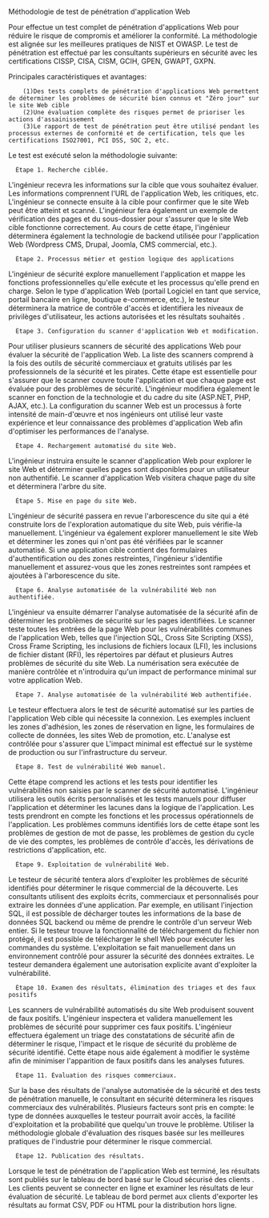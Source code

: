 Méthodologie de test de pénétration d'application Web

Pour effectue un test complet de pénétration d'applications Web pour réduire le risque de compromis et améliorer la conformité. 
La méthodologie est alignée sur les meilleures pratiques de NIST et OWASP. Le test de pénétration est effectué par les consultants supérieurs en sécurité avec les certifications CISSP, CISA, CISM, GCIH, GPEN, GWAPT, GXPN.

Principales caractéristiques et avantages:

        (1)Des tests complets de pénétration d'applications Web permettent de déterminer les problèmes de sécurité bien connus et "Zéro jour" sur le site Web cible
        (2)Une évaluation complète des risques permet de prioriser les actions d'assainissement
        (3)Le rapport de test de pénétration peut être utilisé pendant les processus externes de conformité et de certification, tels que les certifications ISO27001, PCI DSS, SOC 2, etc.

Le test est exécuté selon la méthodologie suivante:


      Étape 1. Recherche ciblée.

L'ingénieur  recevra les informations sur la cible que vous souhaitez évaluer. Les informations comprennent l'URL de l'application Web, les critiques, etc. L'ingénieur se connecte ensuite à la cible pour confirmer que le site Web peut être atteint et scanné. L'ingénieur fera également un exemple de vérification des pages et du sous-dossier pour s'assurer que le site Web cible fonctionne correctement. Au cours de cette étape, l'ingénieur déterminera également la technologie de backend utilisée pour l'application Web (Wordpress CMS, Drupal, Joomla, CMS commercial, etc.).

      Étape 2. Processus métier et gestion logique des applications

L'ingénieur de sécurité explore manuellement l'application et mappe les fonctions professionnelles qu'elle exécute et les processus qu'elle prend en charge. Selon le type d'application Web (portail Logiciel en tant que service, portail bancaire en ligne, boutique e-commerce, etc.), le testeur déterminera la matrice de contrôle d'accès et identifiera les niveaux de privilèges d'utilisateur, les actions autorisées et les résultats souhaités .

      Étape 3. Configuration du scanner d'application Web et modification.

Pour  utiliser plusieurs scanners de sécurité des applications Web pour évaluer la sécurité de l'application Web. La liste des scanners comprend à la fois des outils de sécurité commerciaux et gratuits utilisés par les professionnels de la sécurité et les pirates. Cette étape est essentielle pour s'assurer que le scanner couvre toute l'application et que chaque page est évaluée pour des problèmes de sécurité. L'ingénieur modifiera également le scanner en fonction de la technologie et du cadre du site (ASP.NET, PHP, AJAX, etc.). La configuration du scanner Web est un processus à forte intensité de main-d'œuvre et nos ingénieurs ont utilisé leur vaste expérience et leur connaissance des problèmes d'application Web afin d'optimiser les performances de l'analyse.

      Étape 4. Rechargement automatisé du site Web.

L'ingénieur  instruira ensuite le scanner d'application Web pour explorer le site Web et déterminer quelles pages sont disponibles pour un utilisateur non authentifié. Le scanner d'application Web visitera chaque page du site et déterminera l'arbre du site.

      Étape 5. Mise en page du site Web.

L'ingénieur de sécurité passera en revue l'arborescence du site qui a été construite lors de l'exploration automatique du site Web, puis vérifie-la manuellement. L'ingénieur va également explorer manuellement le site Web et déterminer les zones qui n'ont pas été vérifiées par le scanner automatisé. Si une application cible contient des formulaires d'authentification ou des zones restreintes, l'ingénieur s'identifie manuellement et assurez-vous que les zones restreintes sont rampées et ajoutées à l'arborescence du site.

      Étape 6. Analyse automatisée de la vulnérabilité Web non authentifiée.
  
 L'ingénieur va ensuite démarrer l'analyse automatisée de la sécurité afin de déterminer les problèmes de sécurité sur les pages identifiées. Le scanner teste toutes les entrées de la page Web pour les vulnérabilités communes de l'application Web, telles que l'injection SQL, Cross Site Scripting (XSS), Cross Frame Scripting, les inclusions de fichiers locaux (LFI), les inclusions de fichier distant (RFI), les répertoires par défaut et plusieurs Autres problèmes de sécurité du site Web. La numérisation sera exécutée de manière contrôlée et n'introduira qu'un impact de performance minimal sur votre application Web.
 
      Étape 7. Analyse automatisée de la vulnérabilité Web authentifiée.
     
Le testeur effectuera alors le test de sécurité automatisé sur les parties de l'application Web cible qui nécessite la connexion. Les exemples incluent les zones d'adhésion, les zones de réservation en ligne, les formulaires de collecte de données, les sites Web de promotion, etc. L'analyse est contrôlée pour s'assurer que L'impact minimal est effectué sur le système de production ou sur l'infrastructure du serveur.

      Étape 8. Test de vulnérabilité Web manuel.

Cette étape comprend les actions et les tests pour identifier les vulnérabilités non saisies par le scanner de sécurité automatisé. L'ingénieur utilisera les outils écrits personnalisés et les tests manuels pour diffuser l'application et déterminer les lacunes dans la logique de l'application. Les tests prendront en compte les fonctions et les processus opérationnels de l'application. Les problèmes communs identifiés lors de cette étape sont les problèmes de gestion de mot de passe, les problèmes de gestion du cycle de vie des comptes, les problèmes de contrôle d'accès, les dérivations de restrictions d'application, etc.

      Étape 9. Exploitation de vulnérabilité Web.
     
Le testeur de sécurité tentera alors d'exploiter les problèmes de sécurité identifiés pour déterminer le risque commercial de la découverte. Les consultants utilisent des exploits écrits, commerciaux et personnalisés pour extraire les données d'une application. 
Par exemple, en utilisant l'injection SQL, il est possible de décharger toutes les informations de la base de données SQL backend ou même de prendre le contrôle d'un serveur Web entier. Si le testeur trouve la fonctionnalité de téléchargement du fichier non protégé, il est possible de télécharger le shell Web pour exécuter les commandes du système. L'exploitation se fait manuellement dans un environnement contrôlé pour assurer la sécurité des données extraites. Le testeur demandera également une autorisation explicite avant d'exploiter la vulnérabilité.

      Étape 10. Examen des résultats, élimination des triages et des faux positifs

Les scanners de vulnérabilité automatisés du site Web produisent souvent de faux positifs. L'ingénieur inspectera et validera manuellement les problèmes de sécurité pour supprimer ces faux positifs. L'ingénieur effectuera également un triage des constatations de sécurité afin de déterminer le risque, l'impact et le risque de sécurité du problème de sécurité identifié. Cette étape nous aide également à modifier le système afin de minimiser l'apparition de faux positifs dans les analyses futures.

      Étape 11. Évaluation des risques commerciaux.

Sur la base des résultats de l'analyse automatisée de la sécurité et des tests de pénétration manuelle, le consultant en sécurité déterminera les risques commerciaux des vulnérabilités. Plusieurs facteurs sont pris en compte: le type de données auxquelles le testeur pourrait avoir accès, la facilité d'exploitation et la probabilité que quelqu'un trouve le problème. Utiliser la méthodologie globale d'évaluation des risques basée sur les meilleures pratiques de l'industrie pour déterminer le risque commercial.

      Étape 12. Publication des résultats.
 
Lorsque le test de pénétration de l'application Web est terminé, les résultats sont publiés sur le tableau de bord basé sur le Cloud sécurisé des clients . Les clients peuvent se connecter en ligne et examiner les résultats de leur évaluation de sécurité. Le tableau de bord permet aux clients d'exporter les résultats au format CSV, PDF ou HTML pour la distribution hors ligne. 
